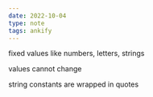 ```yaml
---
date: 2022-10-04
type: note
tags: ankify
---
```


fixed values like numbers, letters, strings

values cannot change

string constants are wrapped in quotes
